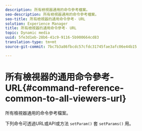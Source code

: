 ```yaml
---
description: 所有檢視器通用的命令參考檔案。
seo-description: 所有檢視器通用的命令參考檔案。
seo-title: 所有檢視器的通用命令參考- URL
solution: Experience Manager
title: 所有檢視器的通用命令參考- URL
topic: Dynamic media
uuid: 5fe3d1eb-28b6-41c9-9116-5b900664cd83
translation-type: tm+mt
source-git-commit: 7bc7b3a86fbcdc57cfdc31745fae3afc06e44b15

---
```



# 所有檢視器的通用命令參考- URL{#command-reference-common-to-all-viewers-url}

所有檢視器通用的命令參考檔案。

下列命令可透過URL或API或方法 `setParam()` 套 `setParams()` 用。
